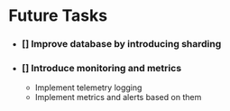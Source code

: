 # Future Tasks
- ### [] Improve database by introducing sharding
- ### [] Introduce monitoring and metrics
    - Implement telemetry logging
    - Implement metrics and alerts based on them
